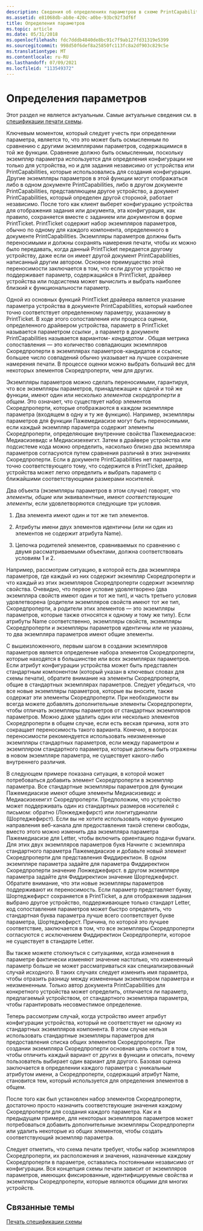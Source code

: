 ```yaml
---
description: Сведения об определениях параметров в схеме PrintCapabilities. Этот раздел не является актуальным. Самые актуальные сведения см. в спецификации печати схемы.
ms.assetid: e81068db-ab8e-420c-a0be-93bc92f3df6f
title: Определения параметров
ms.topic: article
ms.date: 05/31/2018
ms.openlocfilehash: fdc7dddb4840de8bc91c7f9ab127fd31319e5399
ms.sourcegitcommit: 998d50f6def8a25850fc113fc8a2df903c829c5e
ms.translationtype: MT
ms.contentlocale: ru-RU
ms.lasthandoff: 07/09/2021
ms.locfileid: "113549372"
---
```

# <a name="option-definitions"></a>Определения параметров

Этот раздел не является актуальным. Самые актуальные сведения см. в [спецификации печати схемы](https://download.microsoft.com/download/D/E/C/DECA6E6B-3E81-48E7-B7EF-6D92A547D03C/print-schema-spec-2-0.zip).

Ключевым моментом, который следует учесть при определении параметра, является то, что это может быть осмысленным по сравнению с другими экземплярами параметров, содержащимися в той же функции. Сравнение должно быть осмысленным, поскольку экземпляр параметра используется для определения конфигурации не только для устройства, но и для задания независимо от устройства или PrintCapabilities, которые использовались для создания конфигурации. Другие экземпляры параметров в этой функции могут отображаться либо в одном документе PrintCapabilities, либо в другом документе PrintCapabilities, представляющем другое устройство, а документ PrintCapabilities, который определен другой стороной, работает независимо. После того как клиент выберет конфигурацию устройства для отображения задания или документа, эта конфигурация, как правило, сохраняется вместе с заданием или документом в форме PrintTicket. PrintTicket содержит набор экземпляров параметров, обычно по одному для каждого компонента, определенного в документе PrintCapabilities. Экземпляры параметров должны быть переносимыми и должны сохранять намерения печати, чтобы их можно было передавать, когда данный PrintTicket передается другому устройству, даже если он имеет другой документ PrintCapabilities, написанный другим автором. Основное преимущество этой переносимости заключается в том, что если другое устройство не поддерживает параметр, содержащийся в PrintTicket, драйвер устройства или подсистема может вычислить и выбрать наиболее близкий к функциональности параметр.

Одной из основных функций PrintTicket драйвера является указание параметра устройства в документе PrintCapabilities, который наиболее точно соответствует определенному параметру, указанному в PrintTicket. В ходе этого сопоставления или процесса оценки, определенного драйвером устройства, параметр в PrintTicket называется параметром *ссылки* , а параметр в документе PrintCapabilities называется вариантом- *кандидатом* . Общая метрика сопоставления — это количество совпадающих экземпляров Скоредпроперти в экземплярах параметров-кандидатов и ссылок; большее число совпадений обычно указывает на лучшее сохранение намерения печати. В процессе оценки можно выбрать больший вес для некоторых элементов Скоредпроперти, чем для других.

Экземпляры параметров можно сделать переносимыми, гарантируя, что все экземпляры параметров, принадлежащие к одной и той же функции, имеют один или несколько *элементов скоредпроперти в общем*. Это означает, что существует набор элементов Скоредпроперти, которые отображаются в каждом экземпляре параметра (входящем в одну и ту же функцию). Например, экземпляры параметров для функции Пажемедиасизе могут быть переносимыми, если каждый экземпляр параметра содержит элементы Скоредпроперти, определяющие внутренние свойства Пажемедиасизе: Медиасизевидс и Медиасизехеигхт. Затем в драйвере устройства или подсистеме кода можно определить, насколько близко два экземпляра параметров согласуются путем сравнения различий в этих значениях Скоредпроперти. Если в документе PrintCapabilities нет параметра, точно соответствующего тому, что содержится в PrintTicket, драйвер устройства может легко определить и выбрать параметр с ближайшими соответствующими размерами носителей.

Два объекта (экземпляры параметров в этом случае) говорят, что *элементы, общие* или эквивалентные, имеют *соответствующие элементы*, если удовлетворяются следующие три условия.

1.  Два элемента имеют один и тот же тип элементов.

2.  Атрибуты имени двух элементов идентичны (или ни один из элементов не содержит атрибута Name).

3.  Цепочка родителей элементов, сравниваемых по сравнению с двумя рассматриваемыми объектами, должна соответствовать условиям 1 и 2.

Например, рассмотрим ситуацию, в которой есть два экземпляра параметров, где каждый из них содержит экземпляр Скоредпроперти и что каждый из этих экземпляров Скоредпроперти содержит экземпляр свойства. Очевидно, что первое условие удовлетворено (два экземпляра свойств имеют один и тот же тип), и часть третьего условия удовлетворена (родители экземпляров свойств имеют тот же тип, Скоредпроперти, а родители этих элементов — это экземпляры параметров, которые также относятся к одному и тому же типу). Если атрибуты Name соответственно, экземпляры свойств, экземпляры Скоредпроперти и экземпляры параметров идентичны или не указаны, то два экземпляра параметров имеют общие элементы.

С вышеизложенного, первым шагом в создании экземпляров параметров является определение набора элементов Скоредпроперти, которые находятся в большинстве или всех экземплярах параметров. Если атрибут конфигурации устройства может быть представлен стандартным компонентом (который указан в ключевых словах для схемы печати), обратите внимание на элементы Скоредпроперти, общие в стандартных экземплярах параметров. Следует убедиться, что все новые экземпляры параметров, которые вы вносите, также содержат эти элементы Скоредпроперти. При необходимости вы всегда можете добавлять дополнительные элементы Скоредпроперти, чтобы отличать экземпляры параметров от стандартных экземпляров параметров. Можно даже удалить один или несколько элементов Скоредпроперти в общем случае, если есть веская причина, хотя это сокращает переносимость такого варианта. Конечно, в вопросах переносимости рекомендуется использовать неизмененные экземпляры стандартных параметров, если между параметром и экземпляром стандартного параметра, которые должны быть отражены в новом экземпляре параметра, не существует какого-либо внутреннего различия.

В следующем примере показана ситуация, в которой может потребоваться добавить элемент Скоредпроперти в экземпляр параметра. Все стандартные экземпляры параметров для функции Пажемедиасизе имеют общие элементы Медиасизевидс и Медиасизехеигхт Скоредпроперти. Предположим, что устройство может поддерживать один из стандартных размеров носителей с письмом: обратно (Лонжеджефирст) или лонгитудиналли (Шортеджефирст). Если вы не хотите использовать новую функцию направления веб-канала для предоставления такой степени свободы, вместо этого можно изменить два экземпляра параметра Пажемедиасизе для Letter, чтобы включить ориентацию подачи бумаги. Для этих двух экземпляров параметров букв Начните с экземпляра стандартного параметра Пажемедиасизе и добавьте новый элемент Скоредпроперти для представления Фиддиректион. В одном экземпляре параметра задайте для параметра Фиддиректион Скоредпроперти значение Лонжеджефирст. в другом экземпляре параметра задайте для Фиддиректион значение Шортеджефирст. Обратите внимание, что эти новые экземпляры параметров поддерживают их переносимость. Если параметр представляет букву, Шортеджефирст сохраняется в PrintTicket, а для отображения задания выбрано другое устройство, поддерживающее только стандарт Letter, код сопоставления параметров может быстро определить, что стандартная буква параметра лучше всего соответствует букве параметра, Шортеджефирст. Причина, по которой это лучшее соответствие, заключается в том, что все экземпляры Скоредпроперти согласуются с исключением Фиддиректион Скоредпроперти, которое не существует в стандарте Letter.

Вы также можете столкнуться с ситуациями, когда изменения в параметре фактически изменяют значение настолько, что измененный параметр больше не может рассматриваться как специализированный случай исходного. В таких случаях следует изменить имя параметра, чтобы отразить разницу между измененным экземпляром параметра и неизмененным. Только автор документа PrintCapabilities для конкретного устройства может определить, отличается ли параметр, предлагаемый устройством, от стандартного экземпляра параметра, чтобы гарантировать несовместимое определение.

Теперь рассмотрим случай, когда устройство имеет атрибут конфигурации устройства, который не соответствует ни одному из стандартных экземпляров компонента. В этом случае нельзя использовать стандартные экземпляры параметров для предоставления списка общих элементов Скоредпроперти. При создании экземпляра Скоредпроперти основная цель состоит в том, чтобы отличить каждый вариант от других в функции и описать, почему пользователь выбирает один вариант для другого. Базовая оценка заключается в определении каждого параметра с уникальным атрибутом имени, а Скоредпроперти, содержащий атрибут Name, становится тем, который используется для определения элементов в общем.

После того как был установлен набор элементов Скоредпроперти, достаточно просто назначить соответствующие значения каждому Скоредпроперти для создания каждого параметра. Как и в предыдущем примере, для некоторых экземпляров параметров может потребоваться добавить дополнительные экземпляры Скоредпроперти или удалить некоторые из общих элементов, чтобы создать соответствующий экземпляр параметра.

Следует отметить, что схема печати требует, чтобы набор экземпляров Скоредпроперти, их расположения и значения, назначенные каждому Скоредпроперти в параметре, оставались постоянными независимо от конфигурации. Вся концепция схемы печати зависит от экземпляров параметров, имеющих фиксированные, идентифицируемые свойства и экземпляры Скоредпроперти, которые являются общими для многих устройств.

## <a name="related-topics"></a>Связанные темы

<dl> <dt>

[Печать спецификации схемы](https://download.microsoft.com/download/D/E/C/DECA6E6B-3E81-48E7-B7EF-6D92A547D03C/print-schema-spec-2-0.zip)
</dt> </dl>

 

 



